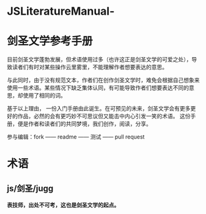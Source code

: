 # JSLiteratureManual-
剑圣文学参考手册
==

目前剑圣文学蓬勃发展，但术语使用过多（也许这正是剑圣文学的可爱之处），导致读者们有时对某些操作云里雾里，不能理解作者想要表达的意思。

与此同时，由于没有规范文本，作者们在创作剑圣文学时，难免会根据自己想象来使用一些术语。某些情况下缺乏集体认同，有可能导致作者们想要表达不同的意思，却使用了相同的词。

基于以上理由， 一份入门手册由此诞生。在可预见的未来，剑圣文学会有更多更好的作品，必然的会有更巧妙不可思议但又能击中内心引发一笑的术语。 
这份手册，便是作者和读者们的共同梦境，我们创作，阅读，分享。

参与编辑：fork —— readme —— 测试 —— pull request

# 术语
## js/剑圣/jugg
####  表技师，出处不可考，这也是剑圣文学的起点。
